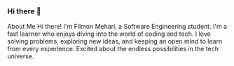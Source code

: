 ### Hi there 👋


About Me Hi there! I'm Filmon Mehari, a Software Engineering student. I'm a fast learner who enjoys diving into the world of coding and tech. I love solving problems, exploring new ideas, and keeping an open mind to learn from every experience. Excited about the endless possibilities in the tech universe.


